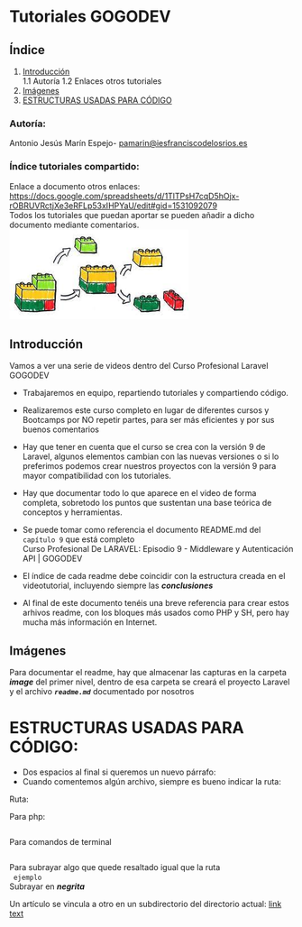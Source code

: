 #  Tutoriales GOGODEV 
## Índice
1. [Introducción](#introducción)  
    1.1 Autoría
    1.2 Enlaces otros tutoriales
2. [Imágenes](#imagenes)
4. [ESTRUCTURAS USADAS PARA CÓDIGO](#ESTRUCTURAS-USADAS-PARA-CÓDIGO) 

### Autoría:
Antonio Jesús Marín Espejo- pamarin@iesfranciscodelosrios.es
### Índice tutoriales compartido:
Enlace a documento otros enlaces: https://docs.google.com/spreadsheets/d/1TlTPsH7cqD5hOjx-rOBRUVRctjXe3eRFLp53xIHPYaU/edit#gid=1531092079  
Todos los tutoriales que puedan aportar se pueden añadir a dicho documento mediante comentarios.  
![divide](divide.png)

## Introducción

Vamos a ver una serie de videos dentro del Curso Profesional Laravel GOGODEV
* Trabajaremos en equipo, repartiendo tutoriales y compartiendo código.
* Realizaremos este curso completo en lugar de diferentes cursos y Bootcamps por NO repetir partes, para ser más eficientes y por sus buenos comentarios

* Hay que tener en cuenta que el curso se crea con la versión 9 de Laravel, algunos elementos cambian con las nuevas versiones o si lo preferimos podemos crear nuestros proyectos con la versión 9 para mayor compatibilidad con los tutoriales.

* Hay que documentar todo lo que aparece en el video de forma completa, sobretodo los puntos que sustentan una base teórica de conceptos y herramientas.

* Se puede tomar como referencia el documento README.md del ```capítulo 9``` que está completo  
Curso Profesional De LARAVEL: Episodio 9 - Middleware y Autenticación API | GOGODEV  

* El índice de cada readme debe coincidir con la estructura creada en el videotutorial, incluyendo siempre las ***conclusiones***

* Al final de este documento tenéis una breve referencia para crear estos arhivos readme, con los bloques más usados como PHP y SH, pero hay mucha más información en Internet.

 


## Imágenes

Para documentar el readme, hay que almacenar las capturas en la carpeta ***image*** del primer nivel, dentro de esa carpeta se creará el proyecto Laravel y el archivo ***```readme.md```*** documentado por nosotros


# ESTRUCTURAS USADAS PARA CÓDIGO:
* Dos espacios al final si queremos un nuevo párrafo:
* Cuando comentemos algún archivo, siempre es bueno indicar la ruta:    

Ruta: ```    ``` 

Para php:
```php 

``` 
Para comandos de terminal
```sh 

``` 
Para subrayar algo que quede resaltado igual que la ruta  
```  ejemplo  ```  
Subrayar en ***negrita***

Un artículo se vincula a otro en un subdirectorio del directorio actual:
[link text](directory/article-name.md)